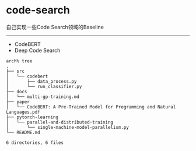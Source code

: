 # code-search
自己实现一些Code Search领域的Baseline

---

- CodeBERT
- Deep Code Search
```shell
arch% tree
.
├── src
│   └── codebert
│       ├── data_process.py
│       └── run_classifier.py
├── docs
│   └── multi-gp-training.md
├── paper
│   └── CodeBERT: A Pre-Trained Model for Programming and Natural Languages.pdf
├── pytorch-learning
│   └── parallel-and-distributed-training
│       └── single-machine-model-parallelism.py
└── README.md

6 directories, 6 files

```